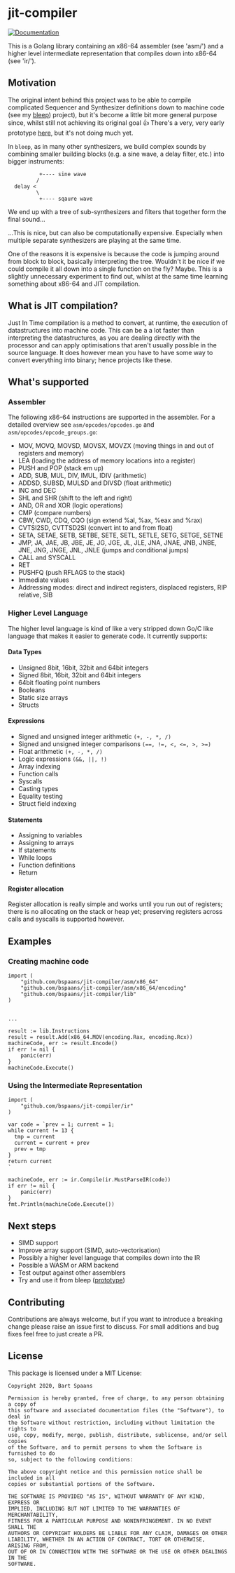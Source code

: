 # jit-compiler

[![Documentation](https://godoc.org/github.com/bspaans/jit-compiler?status.svg)](https://godoc.org/github.com/bspaans/jit-compiler) 


This is a Golang library containing an x86-64 assembler (see 'asm/') and a
higher level intermediate representation that compiles down into x86-64 (see
'ir/').

## Motivation

The original intent behind this project was to be able to compile complicated
Sequencer and Synthesizer definitions down to machine code (see my [bleep](https://github.com/bspaans/bleep))
project), but it's become a little bit more general purpose since, whilst still 
not achieving its original goal 👍 There's a very, very early prototype [here](https://github.com/bspaans/bleep-jit), 
but it's not doing much yet.


In `bleep`, as in many other synthesizers, we build complex sounds by combining
smaller building blocks (e.g. a sine wave, a delay filter, etc.) into bigger
instruments:

```
          +---- sine wave
         /
  delay <
         \
          +---- sqaure wave

```

We end up with a tree of sub-synthesizers and filters that together form the
final sound...

...This is nice, but can also be computationally expensive. Especially when 
multiple separate synthesizers are playing at the same time.

One of the reasons it is expensive is because the code is jumping around from
block to block, basically interpreting the tree. Wouldn't it be nice if we
could compile it all down into a single function on the fly? Maybe. This is a
slightly unnecessary experiment to find out, whilst at the same time learning
something about x86-64 and JIT compilation.

## What is JIT compilation?

Just In Time compilation is a method to convert, at runtime,  the execution of
datastructures into machine code. This can be a a lot faster than interpreting
the datastructures, as you are dealing directly with the processor and can
apply optimisations that aren't usually possible in the source language. It
does however mean you have to have some way to convert everything into binary;
hence projects like these.

## What's supported

### Assembler

The following x86-64 instructions are supported in the assembler. For a detailed 
overview see `asm/opcodes/opcodes.go` and `asm/opcodes/opcode_groups.go`:

* MOV, MOVQ, MOVSD, MOVSX, MOVZX (moving things in and out of registers and memory)
* LEA (loading the address of memory locations into a register)
* PUSH and POP (stack em up)
* ADD, SUB, MUL, DIV, IMUL, IDIV (arithmetic)
* ADDSD, SUBSD, MULSD and DIVSD (float arithmetic)
* INC and DEC
* SHL and SHR (shift to the left and right)
* AND, OR and XOR (logic operations)
* CMP (compare numbers)
* CBW, CWD, CDQ, CQO (sign extend %al, %ax, %eax and %rax)
* CVTSI2SD, CVTTSD2SI (convert int to and from float)
* SETA, SETAE, SETB, SETBE, SETE, SETL, SETLE, SETG, SETGE, SETNE
* JMP, JA, JAE, JB, JBE, JE, JG, JGE, JL, JLE, JNA, JNAE, JNB, JNBE, JNE, JNG, JNGE, JNL, JNLE (jumps and conditional jumps)
* CALL and SYSCALL
* RET 
* PUSHFQ (push RFLAGS to the stack)
* Immediate values
* Addressing modes: direct and indirect registers, displaced registers, RIP relative, SIB

### Higher Level Language

The higher level language is kind of like a very stripped down Go/C like
language that makes it easier to generate code. It currently supports:

#### Data Types

* Unsigned 8bit, 16bit, 32bit and 64bit integers
* Signed 8bit, 16bit, 32bit and 64bit integers
* 64bit floating point numbers
* Booleans
* Static size arrays
* Structs 

#### Expressions

* Signed and unsigned integer arithmetic `(+, -, *, /)`
* Signed and unsigned integer comparisons `(==, !=, <, <=, >, >=)`
* Float arithmetic `(+, -, *, /)`
* Logic expressions `(&&, ||, !)`
* Array indexing
* Function calls
* Syscalls
* Casting types
* Equality testing
* Struct field indexing

#### Statements

* Assigning to variables
* Assigning to arrays
* If statements
* While loops
* Function definitions
* Return

#### Register allocation

Register allocation is really simple and works until you run out of registers;
there is no allocating on the stack or heap yet; preserving registers across
calls and syscalls is supported however.

## Examples

### Creating machine code 

```golang
import (
    "github.com/bspaans/jit-compiler/asm/x86_64"
    "github.com/bspaans/jit-compiler/asm/x86_64/encoding"
    "github.com/bspaans/jit-compiler/lib"
)


...

result := lib.Instructions
result = result.Add(x86_64.MOV(encoding.Rax, encoding.Rcx))
machineCode, err := result.Encode()
if err != nil {
    panic(err)
}
machineCode.Execute()

```

### Using the Intermediate Representation

```golang
import (
    "github.com/bspaans/jit-compiler/ir"
)

var code = `prev = 1; current = 1;
while current != 13 {
  tmp = current
  current = current + prev
  prev = tmp
}
return current
`

machineCode, err := ir.Compile(ir.MustParseIR(code))
if err != nil {
    panic(err)
}
fmt.Println(machineCode.Execute())
```

## Next steps

* SIMD support 
* Improve array support (SIMD, auto-vectorisation)
* Possibly a higher level language that compiles down into the IR
* Possible a WASM or ARM backend
* Test output against other assemblers
* Try and use it from bleep ([prototype](https://github.com/bspaans/bleep-jit))

## Contributing

Contributions are always welcome, but if you want to introduce a breaking
change please raise an issue first to discuss. For small additions and bug
fixes feel free to just create a PR.

## License

This package is licensed under a MIT License:

```
Copyright 2020, Bart Spaans

Permission is hereby granted, free of charge, to any person obtaining a copy of
this software and associated documentation files (the "Software"), to deal in
the Software without restriction, including without limitation the rights to
use, copy, modify, merge, publish, distribute, sublicense, and/or sell copies
of the Software, and to permit persons to whom the Software is furnished to do
so, subject to the following conditions:

The above copyright notice and this permission notice shall be included in all
copies or substantial portions of the Software.

THE SOFTWARE IS PROVIDED "AS IS", WITHOUT WARRANTY OF ANY KIND, EXPRESS OR
IMPLIED, INCLUDING BUT NOT LIMITED TO THE WARRANTIES OF MERCHANTABILITY,
FITNESS FOR A PARTICULAR PURPOSE AND NONINFRINGEMENT. IN NO EVENT SHALL THE
AUTHORS OR COPYRIGHT HOLDERS BE LIABLE FOR ANY CLAIM, DAMAGES OR OTHER
LIABILITY, WHETHER IN AN ACTION OF CONTRACT, TORT OR OTHERWISE, ARISING FROM,
OUT OF OR IN CONNECTION WITH THE SOFTWARE OR THE USE OR OTHER DEALINGS IN THE
SOFTWARE.

```
